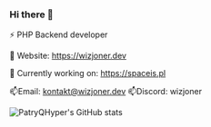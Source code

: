 ### Hi there 👋

⚡ PHP Backend developer

🌱 Website: https://wizjoner.dev

🔭 Currently working on: https://spaceis.pl

📫Email: kontakt@wizjoner.dev
📫Discord: wizjoner

![PatryQHyper's GitHub stats](https://github-readme-stats.vercel.app/api?username=PatryQHyper&count_private=true&show_icons=true&theme=radical)



<!--
**PatryQHyper/PatryQHyper** is a ✨ _special_ ✨ repository because its `README.md` (this file) appears on your GitHub profile.

Here are some ideas to get you started:

- 🔭 I’m currently working on ...
- 🌱 I’m currently learning ...
- 👯 I’m looking to collaborate on ...
- 🤔 I’m looking for help with ...
- 💬 Ask me about ...
- 📫 How to reach me: ...
- 😄 Pronouns: ...
- ⚡ Fun fact: ...
-->
